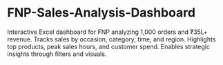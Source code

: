 # FNP-Sales-Analysis-Dashboard
Interactive Excel dashboard for FNP analyzing 1,000 orders and ₹35L+ revenue. Tracks sales by occasion, category, time, and region. Highlights top products, peak sales hours, and customer spend. Enables strategic insights through filters and visuals.

